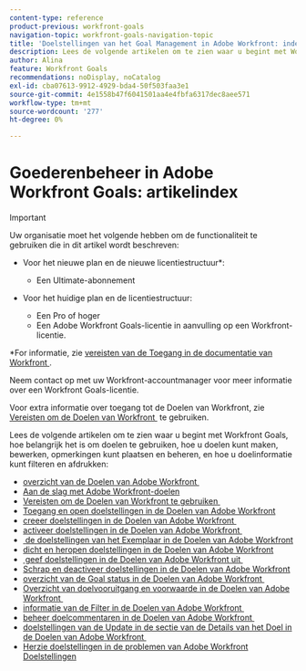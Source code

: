 ```yaml
---
content-type: reference
product-previous: workfront-goals
navigation-topic: workfront-goals-navigation-topic
title: 'Doelstellingen van het Goal Management in Adobe Workfront: index van artikel'
description: Lees de volgende artikelen om te zien waar u begint met Workfront Goals, hoe belangrijk het is om doelen te gebruiken, hoe u doelen kunt maken, bewerken, opmerkingen kunt plaatsen en beheren, en hoe u doelinformatie kunt filteren en afdrukken.
author: Alina
feature: Workfront Goals
recommendations: noDisplay, noCatalog
exl-id: cba07613-9912-4929-bda4-50f503faa3e1
source-git-commit: 4e1558b47f6041501aa4e4fbfa6317dec8aee571
workflow-type: tm+mt
source-wordcount: '277'
ht-degree: 0%

---
```


# Goederenbeheer in Adobe Workfront Goals: artikelindex

<!--Audited: 4/2025-->

>[!IMPORTANT]
>
>Uw organisatie moet het volgende hebben om de functionaliteit te gebruiken die in dit artikel wordt beschreven:
>
>* Voor het nieuwe plan en de nieuwe licentiestructuur*:
>
>   * Een Ultimate-abonnement
>    
>* Voor het huidige plan en de licentiestructuur:
>
>   * Een Pro of hoger
>   * Een Adobe Workfront Goals-licentie in aanvulling op een Workfront-licentie.
>
>*For informatie, zie [&#x200B; vereisten van de Toegang in de documentatie van Workfront &#x200B;](/help/quicksilver/administration-and-setup/add-users/access-levels-and-object-permissions/access-level-requirements-in-documentation.md).
>
>
>Neem contact op met uw Workfront-accountmanager voor meer informatie over een Workfront Goals-licentie.
>
>Voor extra informatie over toegang tot de Doelen van Workfront, zie [&#x200B; Vereisten om de Doelen van Workfront &#x200B;](/help/quicksilver/workfront-goals/goal-management/access-needed-for-wf-goals.md) te gebruiken.

Lees de volgende artikelen om te zien waar u begint met Workfront Goals, hoe belangrijk het is om doelen te gebruiken, hoe u doelen kunt maken, bewerken, opmerkingen kunt plaatsen en beheren, en hoe u doelinformatie kunt filteren en afdrukken:

* [&#x200B; overzicht van de Doelen van Adobe Workfront &#x200B;](../../workfront-goals/goal-management/wf-goals-overview.md)
* [Aan de slag met Adobe Workfront-doelen](../../workfront-goals/goal-management/getting-started-with-wf-goals.md)
* [&#x200B; Vereisten om de Doelen van Workfront te gebruiken &#x200B;](../../workfront-goals/goal-management/access-needed-for-wf-goals.md)
* [&#x200B; Toegang en open doelstellingen in de Doelen van Adobe Workfront &#x200B;](../../workfront-goals/goal-management/access-goals-in-wf-goals.md)
* [&#x200B; creeer doelstellingen in de Doelen van Adobe Workfront &#x200B;](../../workfront-goals/goal-management/create-goals.md)
* [&#x200B; activeer doelstellingen in de Doelen van Adobe Workfront &#x200B;](../../workfront-goals/goal-management/activate-goals.md)
* [&#x200B; de doelstellingen van het Exemplaar in de Doelen van Adobe Workfront &#x200B;](../../workfront-goals/goal-management/copy-goals.md)
* [&#x200B; dicht en heropen doelstellingen in de Doelen van Adobe Workfront &#x200B;](../../workfront-goals/goal-management/close-and-reopen-goals.md)
* [&#x200B; geef doelstellingen in de Doelen van Adobe Workfront uit &#x200B;](../../workfront-goals/goal-management/edit-goals.md)
* [&#x200B; Schrap en deactiveer doelstellingen in de Doelen van Adobe Workfront &#x200B;](../../workfront-goals/goal-management/delete-and-deactivate-goals.md)
* [&#x200B; overzicht van de Goal status in de Doelen van Adobe Workfront &#x200B;](../../workfront-goals/goal-management/goal-status-overview.md)
* [&#x200B; Overzicht van doelvooruitgang en voorwaarde in de Doelen van Adobe Workfront &#x200B;](../../workfront-goals/goal-management/calculate-goal-progress.md)
* [&#x200B; informatie van de Filter in de Doelen van Adobe Workfront &#x200B;](../../workfront-goals/goal-management/filter-information-wf-goals.md)
* [&#x200B; beheer doelcommentaren in de Doelen van Adobe Workfront &#x200B;](../../workfront-goals/goal-management/manage-goal-comments.md)
* [&#x200B; doelstellingen van de Update in de sectie van de Details van het Doel in de Doelen van Adobe Workfront &#x200B;](../../workfront-goals/goal-management/update-goals-in-goal-details-panel.md)
* [Herzie doelstellingen in de problemen van Adobe Workfront Doelstellingen](../../workfront-goals/goal-management/view-in-trouble-goals.md)
